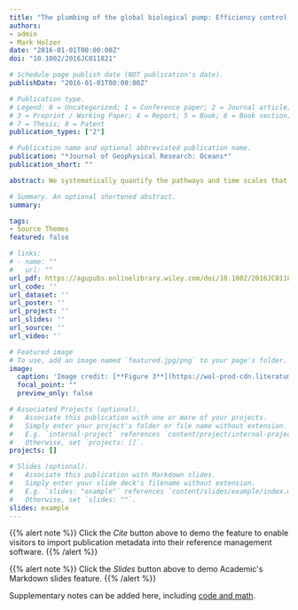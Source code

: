 ```yaml
---
title: "The plumbing of the global biological pump: Efficiency control through leaks, pathways, and time scales"
authors:
- admin
- Mark Holzer
date: "2016-01-01T00:00:00Z"
doi: "10.1002/2016JC011821"

# Schedule page publish date (NOT publication's date).
publishDate: "2016-01-01T00:00:00Z"

# Publication type.
# Legend: 0 = Uncategorized; 1 = Conference paper; 2 = Journal article;
# 3 = Preprint / Working Paper; 4 = Report; 5 = Book; 6 = Book section;
# 7 = Thesis; 8 = Patent
publication_types: ["2"]

# Publication name and optional abbreviated publication name.
publication: "*Journal of Geophysical Research: Oceans*"
publication_short: ""

abstract: We systematically quantify the pathways and time scales that set the efficiency, $E_\mathrm{bio}$, of the global biological pump by applying Green‐function‐based diagnostics to a data‐assimilated phosphorus cycle embedded in a jointly assimilated ocean circulation. We consider "bio pipes" that consist of phosphorus paths that connect specified regions of last biological utilization with regions where regenerated phosphate first reemerges into the euphotic zone. The bio pipes that contribute most to $E_\mathrm{bio}$ connect the Eastern Equatorial Pacific (EEqP) and Equatorial Atlantic to the Southern Ocean ((21 ± 3)% of $E_\mathrm{bio}$), as well as the Southern Ocean to itself ((15 ± 3)% of $E_\mathrm{bio}$). The bio pipes with the largest phosphorus flow rates connect the EEqP to itself and the subantarctic Southern Ocean to itself. The global mean sequestration time of the biological pump is 130 ± 70 years, while the sequestration time of the bio pipe from anywhere to the Antarctic region of the Southern Ocean is 430 ± 30 years. The distribution of phosphorus flowing within a given bio pipe is quantified by its transit‐time partitioned path density. For the largest bio pipes, ∼1/7 of their phosphorus is carried by thermocline paths with transit times less than ∼300–400 years, while ∼4/7 of their phosphorus is carried by abyssal paths with transit times exceeding ∼700 years. The path density reveals that Antarctic Intermediate Water carries about a third of the regenerated phosphate last utilized in the EEqP that is destined for the Southern Ocean euphotic zone. The Southern Ocean is where (62 ± 2)% of the regenerated inventory and (69 ± 1)% of the preformed inventory first reemerge into the euphotic zone.

# Summary. An optional shortened abstract.
summary: 

tags:
- Source Themes
featured: false

# links:
# - name: ""
#   url: ""
url_pdf: https://agupubs.onlinelibrary.wiley.com/doi/10.1002/2016JC011821
url_code: ''
url_dataset: ''
url_poster: ''
url_project: ''
url_slides: ''
url_source: ''
url_video: ''

# Featured image
# To use, add an image named `featured.jpg/png` to your page's folder. 
image:
  caption: 'Image credit: [**Figure 3**](https://wol-prod-cdn.literatumonline.com/cms/attachment/6e71e289-efbc-4ed7-8380-353e35472c30/jgrc21883-fig-0003-m.jpg)'
  focal_point: ""
  preview_only: false

# Associated Projects (optional).
#   Associate this publication with one or more of your projects.
#   Simply enter your project's folder or file name without extension.
#   E.g. `internal-project` references `content/project/internal-project/index.md`.
#   Otherwise, set `projects: []`.
projects: []

# Slides (optional).
#   Associate this publication with Markdown slides.
#   Simply enter your slide deck's filename without extension.
#   E.g. `slides: "example"` references `content/slides/example/index.md`.
#   Otherwise, set `slides: ""`.
slides: example
---
```


{{% alert note %}}
Click the *Cite* button above to demo the feature to enable visitors to import publication metadata into their reference management software.
{{% /alert %}}

{{% alert note %}}
Click the *Slides* button above to demo Academic's Markdown slides feature.
{{% /alert %}}

Supplementary notes can be added here, including [code and math](https://sourcethemes.com/academic/docs/writing-markdown-latex/).
